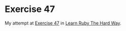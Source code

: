 # Exercise 47

My attempt at [Exercise 47](http://learnrubythehardway.org/book/ex47.html) in [Learn Ruby The Hard Way](http://learnrubythehardway.org/book/index.html).
